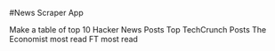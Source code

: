 #News Scraper App

Make a table of top 10 Hacker News Posts
Top TechCrunch Posts
The Economist most read
FT most read
